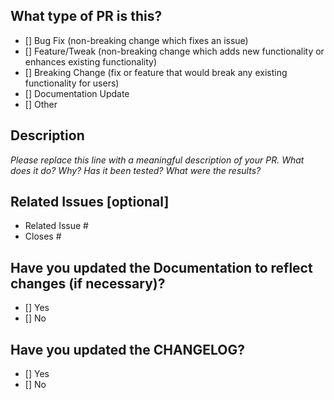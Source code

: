 <!--
    For Work In Progress Pull Requests, please use the Draft PR feature,
    see https://github.blog/2019-02-14-introducing-draft-pull-requests/ for further details.

    For a timely review/response, please avoid force-pushing additional
    commits if your PR already received reviews or comments.

    Before submitting a Pull Request, please ensure you've done the following:
    - ✅ Test your changes locally to prove they work prior to submitting PRs.
    - 👷‍♀️ Create small PRs. In most cases this will be possible.
    - 📝 Use descriptive commit messages.
    - 📗 Update the CHANGELOG and Documentation where necessary.
-->

## What type of PR is this?

<!--
    Type X in the brackets of any relevant option, for example:
    - [X] Bug Fix (non-breaking change which fixes an issue)
-->
- [] Bug Fix (non-breaking change which fixes an issue)
- [] Feature/Tweak (non-breaking change which adds new functionality or enhances existing functionality)
- [] Breaking Change (fix or feature that would break any existing functionality for users)
- [] Documentation Update
- [] Other 

## Description

_Please replace this line with a meaningful description of your PR. What does it do? Why? Has it been tested? What were the results?_

## Related Issues [optional]

<!--
    For pull requests that relate or close an issue, please include them below. 
    We like to follow [Github's guidance on linking issues to pull requests](https://docs.github.com/en/issues/tracking-your-work-with-issues/linking-a-pull-request-to-an-issue).

    For example having the text: "closes #1234" would connect the current pull request to issue 1234.
    And when the merged pull request reaches the master branch, Github will automatically close the issue.
-->
- Related Issue #
- Closes #

## Have you updated the Documentation to reflect changes (if necessary)?

<!--
    If your PR warrants Documentation changes, you are expected to make the relevant changes.
    Failure to do so will result in your PR not being approved.
    Type X in the brackets of any relevant option, for example:
    - [X] Yes
-->
- [] Yes
- [] No

## Have you updated the CHANGELOG?

<!--
    Any PR that goes beyond a minor tweak (i.e. replacing a value, fixing a typo) should have a CHANGELOG entry.
    We may ask you to update the CHANGELOG if you haven't done so.
    Type X in the brackets of any relevant option, for example:
    - [X] Ye
-->
- [] Yes
- [] No
